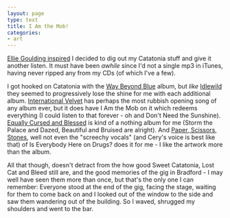 ```yaml
---
layout: page
type: text
title: I Am the Mob!
categories: 
- art
---
```

[Ellie Goulding inspired](https://twitter.com/i5m/status/11603631951) I decided to dig out my Catatonia stuff and give it another listen. It must have been _awhile_ since I'd not a single mp3 in iTunes, having never ripped any from my CDs (of which I've a few).

I got hooked on Catatonia with the [Way Beyond Blue](http://en.wikipedia.org/wiki/Way_Beyond_Blue) album, but _like_ [Idlewild](http://i5m.co.uk/post/553212266/idlewild-to-split-who-cares-the-line-of-best-fit) they seemed to progressively lose the shine for me with each additional album. [International Velvet](http://en.wikipedia.org/wiki/International_Velvet_(album)) has perhaps the most rubbish opening song of any album ever, but it does have I Am the Mob on it which redeems everything (I could listen to that forever - oh and Don't Need the Sunshine). [Equally Cursed and Blessed](http://en.wikipedia.org/wiki/Equally_Cursed_and_Blessed) is kind of a nothing album for me (Storm the Palace and Dazed, Beautiful and Bruised are alright). And [Paper, Scissors, Stones](http://en.wikipedia.org/wiki/Paper_Scissors_Stone_(album)), well not even the "screechy vocals" (and Cery's voice is best like that)  of Is Everybody Here on Drugs? does it for me - I like the artwork more than the album.

All that though, doesn't detract from the how good Sweet Catatonia, Lost Cat and Bleed still are, and the good memories of the gig in Bradford - I may well have seen them more than once, but that's the only one I can remember: Everyone stood at the end of the gig, facing the stage, waiting for them to come back on and I looked out of the window to the side and saw them wandering out of the building. So I waved, shrugged my shoulders and went to the bar.



